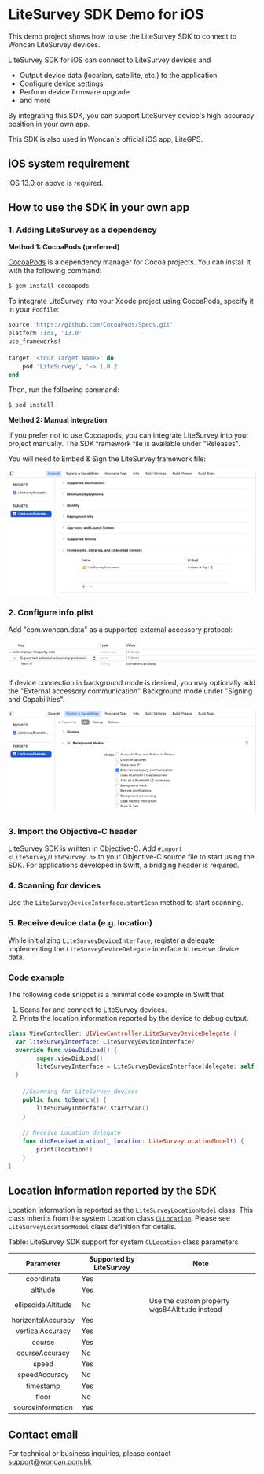 # LiteSurvey SDK Demo for iOS

This demo project shows how to use the LiteSurvey SDK to connect to Woncan LiteSurvey devices.

LiteSurvey SDK for iOS can connect to LiteSurvey devices and

- Output device data (location, satellite, etc.) to the application
- Configure device settings
- Perform device firmware upgrade
- and more

By integrating this SDK, you can support LiteSurvey device's high-accuracy position in your own app.

This SDK is also used in Woncan's official iOS app, LiteGPS.

## iOS system requirement

iOS 13.0 or above is required.

## How to use the SDK in your own app

### 1. Adding LiteSurvey as a dependency

**Method 1: CocoaPods (preferred)**

[CocoaPods](http://cocoapods.org) is a dependency manager for Cocoa projects. You can install it with the following command:

```bash
$ gem install cocoapods
```

To integrate LiteSurvey into your Xcode project using CocoaPods, specify it in your `Podfile`:

```ruby
source 'https://github.com/CocoaPods/Specs.git'
platform :ios, '13.0'
use_frameworks!

target '<Your Target Name>' do
    pod 'LiteSurvey', '~> 1.0.2'
end
```

Then, run the following command:

```bash
$ pod install
```

**Method 2: Manual integration**

If you prefer not to use Cocoapods, you can integrate LiteSurvey into your project manually. The SDK framework file is available under "Releases".

You will need to Embed & Sign the LiteSurvey.framework file:

![](Images/EmbeddedContent.jpg)

### 2. Configure info.plist

Add "com.woncan.data" as a supported external accessory protocol:

![](Images/SupportedExternalAccessoryProtocols.jpg)

If device connection in background mode is desired, you may optionally add the "External accessory communication" Background mode under "Signing and Capabilities".

![](Images/BackgroundModes.jpg)

### 3. Import the Objective-C header

LiteSurvey SDK is written in Objective-C. Add `#import <LiteSurvey/LiteSurvey.h>` to your Objective-C source file to start using the SDK. For applications developed in Swift, a bridging header is required.

### 4. Scanning for devices

Use the `LiteSurveyDeviceInterface.startScan` method to start scanning.

### 5. Receive device data (e.g. location)

While initializing `LiteSurveyDeviceInterface`, register a delegate implementing the `LiteSurveyDeviceDelegate` interface to receive device data.

### Code example

The following code snippet is a minimal code example in Swift that

1. Scans for and connect to LiteSurvey devices.
2. Prints the location information reported by the device to debug output.

```Swift
class ViewController: UIViewController,LiteSurveyDeviceDelegate {
  var liteSurveyInterface: LiteSurveyDeviceInterface?
  override func viewDidLoad() {
        super.viewDidLoad()
        liteSurveyInterface = LiteSurveyDeviceInterface(delegate: self)
  }

    //Scanning for LiteSurvey devices
    public func toSearch() {
        liteSurveyInterface?.startScan()
    }

    // Receive Location delegate
    func didReceiveLocation(_ location: LiteSurveyLocationModel!) {
        print(location!)
    }
}
```

## Location information reported by the SDK

Location information is reported as the `LiteSurveyLocationModel` class. This class inherits from the system Location class [ `CLLocation`](https://developer.apple.com/documentation/corelocation/cllocation?language=objc#). Please see `LiteSurveyLocationModel` class definition for details.

Table: LiteSurvey SDK support for system `CLLocation` class parameters

|      Parameter      | Supported by LiteSurvey | Note                                          |
| :-----------------: | ----------------------- | --------------------------------------------- |
|     coordinate      | Yes                     |                                               |
|      altitude       | Yes                     |                                               |
| ellipsoidalAltitude | No                      | Use the custom property wgs84Altitude instead |
| horizontalAccuracy  | Yes                     |                                               |
|  verticalAccuracy   | Yes                     |                                               |
|       course        | Yes                     |                                               |
|   courseAccuracy    | No                      |                                               |
|        speed        | Yes                     |                                               |
|    speedAccuracy    | No                      |                                               |
|      timestamp      | Yes                     |                                               |
|        floor        | No                      |                                               |
|  sourceInformation  | Yes                     |                                               |

## Contact email

For technical or business inquiries, please contact support@woncan.com.hk
